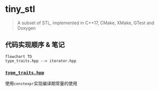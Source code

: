 # tiny_stl

> A subset of STL, implemented in C++17, CMake, XMake, GTest and Doxygen

## 代码实现顺序 & 笔记

```mermaid
flowchart TD
type_traits.hpp --> iterator.hpp
```



### [`type_traits.hpp`](./include/type_traits.hpp)

使用`constexpr`实现编译期常量的使用
